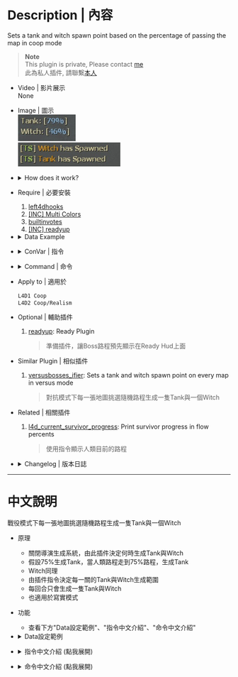 # Description | 內容
Sets a tank and witch spawn point based on the percentage of passing the map in coop mode

> __Note__ <br/>
This plugin is private, Please contact [me](https://github.com/fbef0102/Game-Private_Plugin#私人插件列表-private-plugins-list)<br/>
此為私人插件, 請聯繫[本人](https://github.com/fbef0102/Game-Private_Plugin#私人插件列表-private-plugins-list)

* Video | 影片展示
<br/>None

* Image | 圖示
	<br/>![coopbosses_ifier_1](image/coopbosses_ifier_1.jpg)
	<br/>![coopbosses_ifier_2](image/coopbosses_ifier_2.jpg)

* <details><summary>How does it work?</summary>

	* Disable Tank and Witch by Director
	* Boss (Tank or Witch) will be spawned when the furthest survivor reach a percentage of map
	* For example
  		```php
		// When furthest survivor reach 79% of map completion, the Tank will be spawned.
		// Same algorithm for Witch.
		Tank spawn: 79%,
		Witch spawn: 70%
		```
	* Spawn only one tank and one witch each round
</details>

* Require | 必要安裝
	1. [left4dhooks](https://forums.alliedmods.net/showthread.php?t=321696)
	2. [[INC] Multi Colors](https://github.com/fbef0102/L4D1_2-Plugins/releases/tag/Multi-Colors)
	3. [builtinvotes](https://github.com/L4D-Community/builtinvotes/actions)
	4. [[INC] readyup](/left4dead2/scripting/include/readyup.inc)

* <details><summary>Data Example</summary>

	* data/mapinfo.txt
		```php
		"MapInfo"
		{
			"c1m2_streets"　//Map Name
			{
				"tank_map_off" "1" 		//This map is prohibited to spawn tank
				"witch_map_off" "1"	 	//This map is prohibited to spawn witch
			}
			"c2m2_fairgrounds" //Map Name
			{
				"tank_ban_flow" //ban tank flow
				{
					"tank ban test" //Whatever name
					{
						"min"		"0" //0~20% is prohibited to spawn tank
						"max"		"20"
					}
					"tank ban test 2" //Whatever name
					{
						"min"		"50" //50~80% is prohibited to spawn tank
						"max"		"80"
					}
				}
				"witch_ban_flow" //ban witch flow
				{
					"witch ban test"　 //Whatever name
					{
						"min"		"50" //50~100% is prohibited to spawn tank
						"max"		"100"
					}
				}
			}
		}
		```
</details>

* <details><summary>ConVar | 指令</summary>

	* cfg/sourcemod/coopbosses_ifier.cfg
		```php
		// Minimum flow amount witches should avoid tank spawns by, by half the value given on either side of the tank spawn
		l4d_coop_boss_avoid_tank_spawn "10"

		// 0=Plugin off, 1=Plugin on.
		l4d_coop_boss_enable "1"

		// If 1, Disable Tank spawn in Final Map
		l4d_coop_boss_final_tank_spawn_disable "1"

		// If 1, Disable Witch spawn in Final Map
		l4d_coop_boss_final_witch_spawn_disable "1"

		// If 1, Disable Tank spawn in First Map
		l4d_coop_boss_first_tank_spawn_disable "1"

		// If 1, Disable Witch spawn in First Map
		l4d_coop_boss_first_witch_spawn_disable "1"

		// Max fraction of map flow for tank/witch spawn location in coop
		l4d_coop_boss_flow_max "80"

		// Min fraction of map flow for tank/witch spawn location in coop
		l4d_coop_boss_flow_min "20"

		// If 1, Disable director's witch/tank.
		l4d_coop_boss_spawn_cvars "1"

		// If 1, Don't override director boss spawning rules on Static Tank Spawn maps (Need to write keyvalue "static_tank_map" "1")
		l4d_coop_boss_spawn_except_static "1"

		// If 1, Allow players to use !voteboss set boss spawns.
		l4d_coop_boss_vote "1"

		// How many players at least to vote Boss Spawns.
		l4d_coop_boss_vote_need_player "4"
		```
</details>

* <details><summary>Command | 命令</summary>

	* **Adm forces witch spawn percent before leaving saferoom (Adm required: ADMFLAG_BAN)**
		```php
		sm_setwitch <number>
		```

	* **Adm forces tank spawn percent before leaving saferoom (Adm required: ADMFLAG_BAN)**
		```php
		sm_settank <number>
		```

	* **Display Spawn percent for boss**
		```php
		sm_boss
		sm_tank
		sm_witch
		sm_t
		```

	* **Let's vote to set those Boss Spawns!**
		```php
		sm_voteboss	<tank> <witch>
		sm_bossvote <tank> <witch>
		```
</details>

* Apply to | 適用於
	```
	L4D1 Coop
	L4D2 Coop/Realism
	```

* Optional | 輔助插件
	1. [readyup](/Plugin_插件/Server_伺服器/readyup): Ready Plugin
		> 準備插件，讓Boss路程預先顯示在Ready Hud上面

* Similar Plugin | 相似插件
	1. [versusbosses_ifier](/Plugin_插件/Versus_對抗模式/versusbosses_ifier): Sets a tank and witch spawn point on every map in versus mode
		> 對抗模式下每一張地圖挑選隨機路程生成一隻Tank與一個Witch

* Related | 相關插件
	1. [l4d_current_survivor_progress](https://github.com/fbef0102/L4D1_2-Plugins/tree/master/l4d_current_survivor_progress): Print survivor progress in flow percents
		> 使用指令顯示人類目前的路程

* <details><summary>Changelog | 版本日誌</summary>

    * v1.7h (2023-6-20)
        * Require left4dhooks v1.33 or above

	* v1.6h (2023-3-14)
		* Add convar to enable or disable plugin
		* Add convar to enable or disable boss spawn in first map
		
	* v1.5h (2023-2-14)
		* Fix director still spawns tank and witch if we disable boss spawn in current map

	* v1.4h (2023-2-11)
		* Fix plugin does not work if there is no any start safe area in some custom maps

	* v1.3
	    * Initial Release
</details>

- - - -
# 中文說明
戰役模式下每一張地圖挑選隨機路程生成一隻Tank與一個Witch

* 原理
	* 關閉導演生成系統，由此插件決定何時生成Tank與Witch
	* 假設75%生成Tank，當人類路程走到75%路程，生成Tank
  	* Witch同理
  	* 由插件指令決定每一關的Tank與Witch生成範圍
  	* 每回合只會生成一隻Tank與Witch
	* 也適用於寫實模式

* 功能
	* 查看下方"Data設定範例"、"指令中文介紹"、"命令中文介紹"

* <details><summary>Data設定範例</summary>
	
	* data/mapinfo.txt
		```php
		"MapInfo"
		{
			"c1m2_streets"　//地圖名
			{
				"tank_map_off" "1" 		//該地圖禁止生成Tank
				"witch_map_off" "1"	 	//該地圖禁止生成Witch
			}
			"c2m2_fairgrounds" //地圖名
			{
				"tank_ban_flow" //禁止Tank生成的路段
				{
					"tank ban test" //隨便取名
					{
						"min"		"0" //0~20%禁止生成Tank
						"max"		"20"
					}
					"tank ban test 2" //隨便取名
					{
						"min"		"50" //50~80%禁止生成Tank
						"max"		"80"
					}
				}
				"witch_ban_flow" //禁止Witch生成的路段
				{
					"witch ban test"　 //隨便取名
					{
						"min"		"50" //50~100%禁止生成Witch
						"max"		"100"
					}
				}
			}
		}
		```
	> 每一張地圖都有地形或地圖問題，<br/>
	在某些路段生成Tank/Witch會導致Tank/Witch卡住或對人類來說過於艱難生存，<br/>
	(譬如c1m1 Tank生在電梯事件之前一樓樓層無法上來，C2M3 雲霄飛車無限屍潮期間生成Tank)
</details>

* <details><summary>指令中文介紹 (點我展開)</summary>

	* cfg/sourcemod/coopbosses_ifier.cfg
		```php
		// Tank 附近前後10% (20除以2) 避開生成witch
		l4d_coop_boss_avoid_tank_spawn "10"

		// 如果為1，最後一關預設不生成Tank
		l4d_coop_boss_final_tank_spawn_disable "1"

		// 如果為1，最後一關預設不生成Witch
		l4d_coop_boss_final_witch_spawn_disable "1"

		// 最遠80%生成 Tank/witch
		l4d_coop_boss_flow_max "80"

		// 最近20%生成 Tank/witch
		l4d_coop_boss_flow_min "20"

		// 強制VScript並覆蓋Boss生成效果 (不要修改此指令除非你知道在幹嗎)
		l4d_coop_boss_spawn_cvars "1"

		// 如果地圖為固定生成Tank的關卡，則不修改Boss路程 (譬如c7m1, c13m2，不要修改此指令除非你知道在幹嗎)
		l4d_coop_boss_spawn_except_static "1"

		// If 1, 允許玩家打 !voteboss 發起投票決定Tank/Witch 路程
		l4d_coop_boss_vote "1"

		// 發起!voteboss投票所需的玩家數量 
		l4d_coop_boss_vote_need_player "4"
		```
</details>

* <details><summary>命令中文介紹 (點我展開)</summary>

	* **管理員決定 witch 路程，請在出去安全室之前決定好 (權限：ADMFLAG_BAN)**
		```php
		sm_setwitch <數字>
		```

	* **管理員決定 tank 路程，請在出去安全室之前決定好 (權限：ADMFLAG_BAN)**
		```php
		sm_settank <數字>
		```

	* **打印該回合 Tank/Witch 路程**
		```php
		sm_boss
		sm_tank
		sm_witch
		sm_t
		```

	* **投票決定Tank/Witch的路程 ，請在出去安全室之前決定好**
		```php
		sm_voteboss <數字> <數字>
		sm_bossvote <數字> <數字>
		```
</details>
